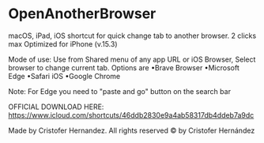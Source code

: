 # OpenAnotherBrowser
macOS, iPad, iOS shortcut for quick change tab to another browser. 2 clicks max
Optimized for iPhone (v.15.3)

Mode of use: 
Use from Shared menu of any app URL or iOS Browser,
Select browser to change current tab. Options are 
•Brave Browser
•Microsoft Edge
•Safari iOS
•Google Chrome

Note: For Edge you need to "paste and go" button on the search bar

OFFICIAL DOWNLOAD HERE: https://www.icloud.com/shortcuts/46ddb2830e9a4ab58317db4ddeb7a9dc


Made by Cristofer Hernandez. All rights reserved © by Cristofer Hernández
